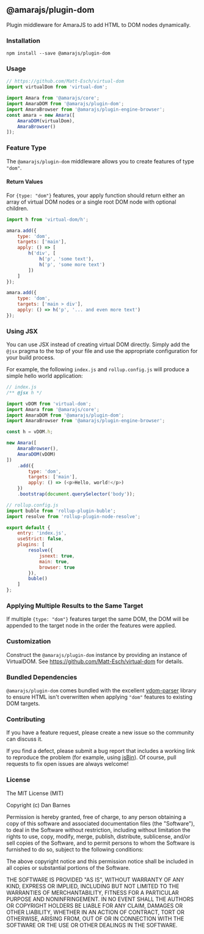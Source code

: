 ## @amarajs/plugin-dom

Plugin middleware for AmaraJS to add HTML to DOM nodes dynamically.

### Installation

`npm install --save @amarajs/plugin-dom`

### Usage

```javascript
// https://github.com/Matt-Esch/virtual-dom
import virtualDom from 'virtual-dom';

import Amara from '@amarajs/core';
import AmaraDOM from '@amarajs/plugin-dom';
import AmaraBrowser from '@amarajs/plugin-engine-browser';
const amara = new Amara([
    AmaraDOM(virtualDom),
    AmaraBrowser()
]);
```

### Feature Type

The `@amarajs/plugin-dom` middleware allows you to create features of type `"dom"`.

#### Return Values

For `{type: "dom"}` features, your apply function should return either an array of virtual DOM nodes or a single root DOM node with optional children.

```javascript
import h from 'virtual-dom/h';

amara.add({
    type: 'dom',
    targets: ['main'],
    apply: () => [
        h('div', [
            h('p', 'some text'),
            h('p', 'some more text')
        ])
    ]
});

amara.add({
    type: 'dom',
    targets: ['main > div'],
    apply: () => h('p', '... and even more text')
});
```

### Using JSX

You can use JSX instead of creating virtual DOM directly. Simply add the `@jsx` pragma to the top of your file and use the appropriate configuration for your build process.

For example, the following `index.js` and `rollup.config.js` will produce a simple hello world application:

```javascript
// index.js
/** @jsx h */

import vDOM from 'virtual-dom';
import Amara from '@amarajs/core';
import AmaraDOM from '@amarajs/plugin-dom';
import AmaraBrowser from '@amarajs/plugin-engine-browser';

const h = vDOM.h;

new Amara([
    AmaraBrowser(),
    AmaraDOM(vDOM)
])
    .add({
        type: 'dom',
        targets: ['main'],
        apply: () => (<p>Hello, world!</p>)
    })
    .bootstrap(document.querySelector('body'));
```

```javascript
// rollup.config.js
import buble from 'rollup-plugin-buble';
import resolve from 'rollup-plugin-node-resolve';

export default {
    entry: 'index.js',
	useStrict: false,
	plugins: [
        resolve({
            jsnext: true,
            main: true,
            browser: true
        }),
        buble()
    ]
};
```

### Applying Multiple Results to the Same Target

If multiple `{type: "dom"}` features target the same DOM, the DOM will be appended to the target node in the order the features were applied.

### Customization

Construct the `@amarajs/plugin-dom` instance by providing an instance of VirtualDOM. See https://github.com/Matt-Esch/virtual-dom for details.

### Bundled Dependencies

`@amarajs/plugin-dom` comes bundled with the excellent [vdom-parser](https://www.npmjs.com/package/vdom-parser) library to ensure HTML isn't overwritten when applying `"dom"` features to existing DOM targets.

### Contributing

If you have a feature request, please create a new issue so the community can discuss it.

If you find a defect, please submit a bug report that includes a working link to reproduce the problem (for example, using [jsBin](https://jsbin.com)). Of course, pull requests to fix open issues are always welcome!

### License

The MIT License (MIT)

Copyright (c) Dan Barnes

Permission is hereby granted, free of charge, to any person obtaining a copy of this software and associated documentation files (the "Software"), to deal in the Software without restriction, including without limitation the rights to use, copy, modify, merge, publish, distribute, sublicense, and/or sell copies of the Software, and to permit persons to whom the Software is furnished to do so, subject to the following conditions:

The above copyright notice and this permission notice shall be included in all copies or substantial portions of the Software.

THE SOFTWARE IS PROVIDED "AS IS", WITHOUT WARRANTY OF ANY KIND, EXPRESS OR IMPLIED, INCLUDING BUT NOT LIMITED TO THE WARRANTIES OF MERCHANTABILITY, FITNESS FOR A PARTICULAR PURPOSE AND NONINFRINGEMENT. IN NO EVENT SHALL THE AUTHORS OR COPYRIGHT HOLDERS BE LIABLE FOR ANY CLAIM, DAMAGES OR OTHER LIABILITY, WHETHER IN AN ACTION OF CONTRACT, TORT OR OTHERWISE, ARISING FROM, OUT OF OR IN CONNECTION WITH THE SOFTWARE OR THE USE OR OTHER DEALINGS IN THE SOFTWARE.
